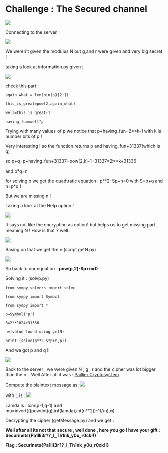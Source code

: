 # Challenge : The Secured channel

![](https://i.imgur.com/56arl2y.png)

Connecting to the server : 

![](https://i.imgur.com/6hOiTde.png)

We weren't given the modulus N but g,and r were given and very big secret ! 

taking a look at information.py given : 

![](https://i.imgur.com/tqrzoNY.png)

check this part : 

`again_what = len(bin(p)[2:])`

`this_is_great=pow(2,again_what)`

`well=this_is_great-1`

`having_fun=well^p`

Trying with many values of p we notice that p+having_fun=2**k-1 with k is number bits of p ! 

Very interesting ! so the function returns p and having_fun+31337(which is q) 

so p+q=p+having_fun+31337=pow(2,k)-1+31337=2**k+31336 

and p*q=n 

for solving p we get the quadtratic equation :  p**2-Sp+n=0 with S=p+q and n=p*q ! 

But we are missing n ! 

Taking a look at the Help option ! 

![](https://i.imgur.com/LdgF5e3.png)

It says not like the encryption as option1 but helps us to get missing part , meaning N ! How is that ? 
well : 

![](https://i.imgur.com/nbjCcJO.png)

Basing on that we get the n (script getN.py)

![](https://i.imgur.com/7QqAQYh.png)

So back to our equation : **pow(p,2)-Sp+n=0** 

Solving it : (solvp.py)

`from sympy.solvers import solve`

`from sympy import Symbol`

`from sympy import *`

`p=Symbol('p')`

`S=2**1024+31336`

`n=(value found using getN)`

`print (solve(p**2-S*p+n,p))`

And we got p and q !! 

![](https://i.imgur.com/i3rai4B.png)

Back to the server , we were given N , g , r and the cipher was lot bigger than the n .. 
Well After all it was : [Paillier Cryptosystem](https://en.wikipedia.org/wiki/Paillier_cryptosystem)

Compute the plaintext message as: ![](https://i.imgur.com/UaVSJgL.png) 

with L is :    ![](https://i.imgur.com/aUflpMy.png)

Lamda is : lcm(p-1,q-1) and mu=invert(((pow(int(g),int(lamda),int(n**2))-1)//n),n)

Decrypting the cipher (getMessage.py) and we get : 

**Well after all its not that secure , well done , here you go ! have your gift : Securinets{Pa1lli3r??_I_Th1nk_y0u_r0ck!!}**

**Flag : Securinets{Pa1lli3r??_I_Th1nk_y0u_r0ck!!}**





